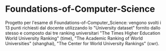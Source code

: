 # Foundations-of-Computer-Science
Progetto per l'esame di Foundations-of-Computer_Science: vengono svolti i 13 punti richiesti dal docente utilizzando lo "University dataset" fornito dallo stesso e composto dai tre ranking universitari "The Times Higher Education World University Ranking" (time), "The Academic Ranking of World Universities" (shanghai), "The Center for World University Rankings" (cwr).
